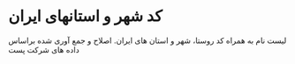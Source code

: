 # کد شهر و استانهای ایران

لیست نام به همراه کد روستا، شهر و استان های ایران.
اصلاح و جمع آوری شده براساس داده های شرکت پست
